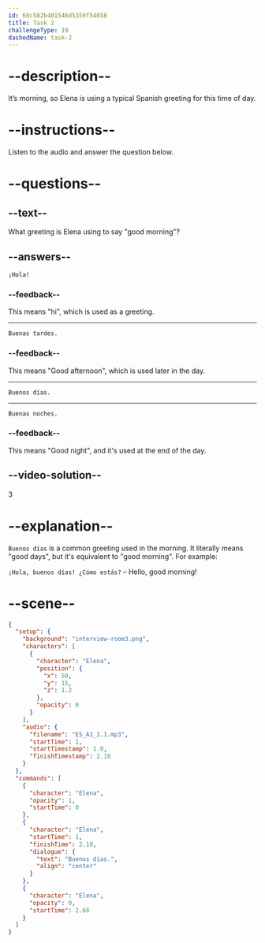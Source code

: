 ```yaml
---
id: 68c582b401546d5359f54658
title: Task 2
challengeType: 19
dashedName: task-2
---
```

<!-- (Audio) Elena: Buenos días -->

# --description--

It’s morning, so Elena is using a typical Spanish greeting for this time of day.

# --instructions--

Listen to the audio and answer the question below.

# --questions--

## --text--

What greeting is Elena using to say "good morning"?

## --answers--

`¡Hola!`

### --feedback--

This means "hi", which is used as a greeting.

---

`Buenas tardes.`

### --feedback--

This means "Good afternoon", which is used later in the day.

---

`Buenos días.`

---

`Buenas noches.`

### --feedback--

This means "Good night", and it's used at the end of the day.

## --video-solution--

3

# --explanation--

`Buenos días` is a common greeting used in the morning. It literally means "good days", but it's equivalent to "good morning". For example:  

`¡Hola, buenos días! ¿Cómo estás?` – Hello, good morning!

# --scene--

```json
{
  "setup": {
    "background": "interview-room3.png",
    "characters": [
      {
        "character": "Elena",
        "position": {
          "x": 50,
          "y": 15,
          "z": 1.2
        },
        "opacity": 0
      }
    ],
    "audio": {
      "filename": "ES_A1_1.1.mp3",
      "startTime": 1,
      "startTimestamp": 1.0,
      "finishTimestamp": 2.18
    }
  },
  "commands": [
    {
      "character": "Elena",
      "opacity": 1,
      "startTime": 0
    },
    {
      "character": "Elena",
      "startTime": 1,
      "finishTime": 2.18,
      "dialogue": {
        "text": "Buenos días.",
        "align": "center"
      }
    },
    {
      "character": "Elena",
      "opacity": 0,
      "startTime": 2.68
    }
  ]
}
```
